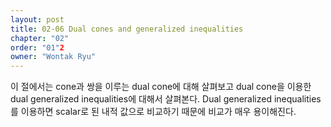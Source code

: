 ```yaml
---
layout: post
title: 02-06 Dual cones and generalized inequalities
chapter: "02"
order: "01"2
owner: "Wontak Ryu"
---
```


이 절에서는 cone과 쌍을 이루는 dual cone에 대해 살펴보고 dual cone을 이용한 dual generalized inequalities에 대해서 살펴본다. Dual generalized inequalities를 이용하면 scalar로 된 내적 값으로 비교하기 때문에 비교가 매우 용이해진다.